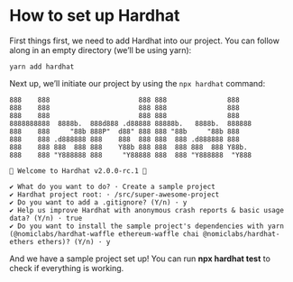 # How to set up Hardhat

First things first, we need to add Hardhat into our project. You can follow along in an empty directory \(we’ll be using yarn\):

```text
yarn add hardhat
```

Next up, we’ll initiate our project by using the `npx hardhat` command:

```text
888    888                      888 888               888
888    888                      888 888               888
888    888                      888 888               888
8888888888  8888b.  888d888 .d88888 88888b.   8888b.  888888
888    888     "88b 888P"  d88" 888 888 "88b     "88b 888
888    888 .d888888 888    888  888 888  888 .d888888 888
888    888 888  888 888    Y88b 888 888  888 888  888 Y88b.
888    888 "Y888888 888     "Y88888 888  888 "Y888888  "Y888

👷 Welcome to Hardhat v2.0.0-rc.1 👷‍

✔ What do you want to do? · Create a sample project
✔ Hardhat project root: · /src/super-awesome-project
✔ Do you want to add a .gitignore? (Y/n) · y
✔ Help us improve Hardhat with anonymous crash reports & basic usage data? (Y/n) · true
✔ Do you want to install the sample project's dependencies with yarn (@nomiclabs/hardhat-waffle ethereum-waffle chai @nomiclabs/hardhat-ethers ethers)? (Y/n) · y
```

And we have a sample project set up! You can run **npx hardhat test** to check if everything is working.

